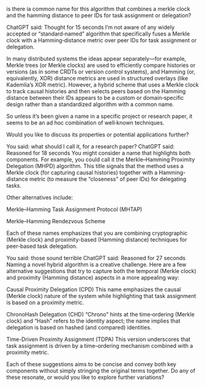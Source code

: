 is there ia common name for this algorithm that combines a merkle clock and the hamming distance to peer IDs for task assignment or delegation?


ChatGPT said:
Thought for 15 seconds
I’m not aware of any widely accepted or “standard‐named” algorithm that specifically fuses a Merkle clock with a Hamming‐distance metric over peer IDs for task assignment or delegation.

In many distributed systems the ideas appear separately—for example, Merkle trees (or Merkle clocks) are used to efficiently compare histories or versions (as in some CRDTs or version control systems), and Hamming (or, equivalently, XOR) distance metrics are used in structured overlays (like Kademlia’s XOR metric). However, a hybrid scheme that uses a Merkle clock to track causal histories and then selects peers based on the Hamming distance between their IDs appears to be a custom or domain‐specific design rather than a standardized algorithm with a common name.

So unless it’s been given a name in a specific project or research paper, it seems to be an ad hoc combination of well‐known techniques.

Would you like to discuss its properties or potential applications further?

You said:
what should I call it, for a research paper?
ChatGPT said:
Reasoned for 18 seconds
You might consider a name that highlights both components. For example, you could call it the Merkle–Hamming Proximity Delegation (MHPD) algorithm. This title signals that the method uses a Merkle clock (for capturing causal histories) together with a Hamming-distance metric (to measure the “closeness” of peer IDs) for delegating tasks.

Other alternatives include:

Merkle–Hamming Task Assignment Protocol (MHTAP)

Merkle–Hamming Rendezvous Scheme

Each of these names emphasizes that you are combining cryptographic (Merkle clock) and proximity-based (Hamming distance) techniques for peer-based task delegation.






You said:
those sound terrible
ChatGPT said:
Reasoned for 27 seconds
Naming a novel hybrid algorithm is a creative challenge. Here are a few alternative suggestions that try to capture both the temporal (Merkle clock) and proximity (Hamming distance) aspects in a more appealing way:

Causal Proximity Delegation (CPD)
This name emphasizes the causal (Merkle clock) nature of the system while highlighting that task assignment is based on a proximity metric.

ChronoHash Delegation (CHD)
“Chrono” hints at the time‐ordering (Merkle clock) and “Hash” refers to the identity aspect; the name implies that delegation is based on hashed (and compared) identities.

Time-Driven Proximity Assignment (TDPA)
This version underscores that task assignment is driven by a time–ordering mechanism combined with a proximity metric.

Each of these suggestions aims to be concise and convey both key components without simply stringing the original terms together. Do any of these resonate, or would you like to explore further variations?

